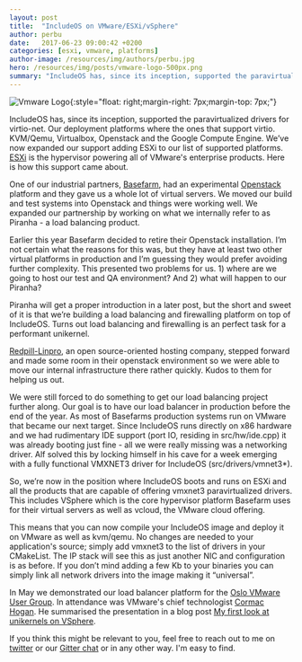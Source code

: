```yaml
---
layout: post
title:  "IncludeOS on VMware/ESXi/vSphere"
author: perbu
date:   2017-06-23 09:00:42 +0200
categories: [esxi, vmware, platforms]
author-image: /resources/img/authors/perbu.jpg
hero: /resources/img/posts/vmware-logo-500px.png
summary: "IncludeOS has, since its inception, supported the paravirtualized drivers for virtio-net. Our deployment platforms where the ones that support virtio. KVM/Qemu, Virtualbox, Openstack and the Google Compute Engine.  We’ve now expanded our support adding ESXi to our list of supported platforms. ESXi is the hypervisor powering all of VMware's enterprise products. Here is how this support came about."
---
```


![Vmware Logo]({{site-url}}/resources/img/posts/vmware-logo-500px.png){:style="float: right;margin-right: 7px;margin-top: 7px;"}

IncludeOS has, since its inception, supported the paravirtualized drivers for virtio-net. Our deployment platforms where the ones that support virtio. KVM/Qemu, Virtualbox, Openstack and the Google Compute Engine.  We’ve now expanded our support adding ESXi to our list of supported platforms. [ESXi](https://www.vmware.com/products/vsphere-hypervisor.html) is the hypervisor powering all of VMware's enterprise products. Here is how this support came about.

One of our industrial partners, [Basefarm](http://www.basefarm.com), had an experimental [Openstack](https://www.openstack.org) platform and they gave us a whole lot of virtual servers. We moved our build and test systems into Openstack and things were working well. We expanded our partnership by working on what we internally refer to as Piranha - a load balancing product.

Earlier this year Basefarm decided to retire their Openstack installation. I’m not certain what the reasons for this was, but they have at least two other virtual platforms in production and I’m guessing they would prefer avoiding further complexity. This presented two problems for us. 1) where are we going to host our test and QA environment? And 2) what will happen to our Piranha?

Piranha will get a proper introduction in a later post, but the short and sweet of it is that we’re building a load balancing and firewalling platform on top of IncludeOS. Turns out load balancing and firewalling is an perfect task for a performant unikernel.

[Redpill-Linpro](https://www.redpill-linpro.com), an open source-oriented hosting company, stepped forward and made some room in their openstack environment so we were able to move our internal infrastructure there rather quickly. Kudos to them for helping us out.

We were still forced to do something to get our load balancing project further along. Our goal is to have our load balancer in production before the end of the year. As most of Basefarms production systems run on VMware that became our next target. Since IncludeOS runs directly on x86 hardware and we had rudimentary IDE support (port IO, residing in src/hw/ide.cpp)  it was already booting just fine - all we were really missing was a networking driver.  Alf solved this by locking himself in his cave for a week emerging with a fully functional VMXNET3 driver for IncludeOS (src/drivers/vmnet3*).

So, we’re now in the position where IncludeOS boots and runs on ESXi and all the products that are capable of offering vmxnet3 paravirtualized drivers. This includes VSphere which is the core hypervisor platform Basefarm uses for their virtual servers as well as vcloud, the VMware cloud offering.

This means that you can now compile your IncludeOS image and deploy it on VMware as well as kvm/qemu. No changes are needed to your application's source; simply add vmxnet3 to the list of drivers in your CMakeList. The IP stack will see this as just another NIC and configuration is as before. If you don’t mind adding a few Kb to your binaries you can simply link all network drivers into the image making it  “universal”.

In May we demonstrated our load balancer platform for the [Oslo VMware User Group](http://www.vmnug.no). In attendance was VMware's chief technologist [Cormac Hogan](http://cormachogan.com). He summarised the presentation in a blog post [My first look at unikernels on VSphere](http://cormachogan.com/2017/06/20/first-look-unikernels-vsphere/).

If you think this might be relevant to you, feel free to reach out to me on [twitter](https://www.twitter.com/perbu) or our [Gitter chat](https://gitter.im/hioa-cs/IncludeOS) or in any other way. I'm easy to find.
